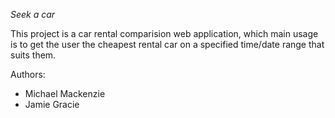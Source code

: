 *Seek a car*

This project is a car rental comparision web application, which main usage is to get the user the cheapest rental car on a specified time/date range that suits them.

Authors:
* Michael Mackenzie
* Jamie Gracie
